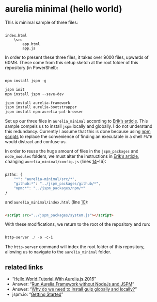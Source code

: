 # aurelia minimal (hello world)

This is minimal sample of three files:

```plaintext

index.html
    \src
        app.html
        app.js

```

In order to present these three files, it takes over 9000 files, upwards of 60MB. These come from this setup sketch at the root folder of this repository (in PowerShell):

```PowerShell

npm install jspm -g

jspm init
npm install jspm --save-dev

jspm install aurelia-framework
jspm install aurelia-bootstrapper
jspm install npm:aurelia-pal-browser

```

Set up our three files in `aurelia_minimal` according to [Erik’s article](http://www.programwitherik.com/hello-world-tutorial-aurelia-2016/). This sample compels us to install `jspm` locally and globally. I do not understand this redundancy. Currently I assume that this is done because using [npm scripts](https://docs.npmjs.com/misc/scripts) to replace the convenience of finding an executable in a shell `PATH` would distract and confuse us.

In order to reuse the huge amount of files in the `jspm_packages` and `node_modules` folders, we must alter the instructions in [Erik’s article](http://www.programwitherik.com/hello-world-tutorial-aurelia-2016/), changing `aurelia_minimal/config.js` (lines [14](https://github.com/BryanWilhite/nodejs/blob/master/aurelia-minimal/config.js#L14)–16):

```js

paths: {
    "*": "aurelia-minimal/src/*",
    "github:*": "../jspm_packages/github/*",
    "npm:*": "../jspm_packages/npm/*"
}

```

and `aurelia_minimal/index.html` (line [10](https://github.com/BryanWilhite/nodejs/blob/master/aurelia-minimal/index.html#L10)):

```html

<script src="../jspm_packages/system.js"></script>

```

With these modifications, we return to the root of the repository and run:

```PowerShell

http-server ./ -o -c-1

```

The `http-server` command will index the root folder of this repository, allowing us to navigate to the `aurelia_minimal` folder.

## related links

* “[Hello World Tutorial With Aurelia.js 2016](http://www.programwitherik.com/hello-world-tutorial-aurelia-2016/)”
* Answer: “[Run Aurelia Framework without NodeJs and JSPM](https://stackoverflow.com/a/28400725)”
* Answer: “[Why do we need to install gulp globally and locally?](https://stackoverflow.com/a/30742196)”
* jspm.io: “[Getting Started](http://jspm.io/docs/getting-started.html)”